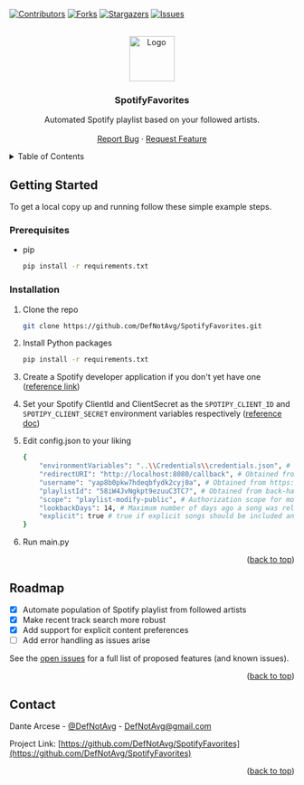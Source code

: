 <div id="top"></div>

<!-- PROJECT SHIELDS -->
<!--
*** I'm using markdown "reference style" links for readability.
*** Reference links are enclosed in brackets [ ] instead of parentheses ( ).
*** See the bottom of this document for the declaration of the reference variables
*** for contributors-url, forks-url, etc. This is an optional, concise syntax you may use.
*** https://www.markdownguide.org/basic-syntax/#reference-style-links
-->
[![Contributors][contributors-shield]][contributors-url]
[![Forks][forks-shield]][forks-url]
[![Stargazers][stars-shield]][stars-url]
[![Issues][issues-shield]][issues-url]



<!-- PROJECT LOGO -->
<br />
<div align="center">
  <a href="https://github.com/DefNotAvg/SpotifyFavorites">
    <img src="https://pbs.twimg.com/profile_images/843246335813914625/EP5S_dWG_400x400.jpg" alt="Logo" width="80" height="80">
  </a>

<h3 align="center">SpotifyFavorites</h3>

  <p align="center">
    Automated Spotify playlist based on your followed artists.
    <br />
    <br />
    <a href="https://github.com/DefNotAvg/SpotifyFavorites/issues">Report Bug</a>
    ·
    <a href="https://github.com/DefNotAvg/SpotifyFavorites/issues">Request Feature</a>
  </p>
</div>



<!-- TABLE OF CONTENTS -->
<details>
  <summary>Table of Contents</summary>
  <ol>
    <li>
      <a href="#getting-started">Getting Started</a>
      <ul>
        <li><a href="#prerequisites">Prerequisites</a></li>
        <li><a href="#installation">Installation</a></li>
      </ul>
    </li>
    <li><a href="#roadmap">Roadmap</a></li>
    <li><a href="#contact">Contact</a></li>
  </ol>
</details>



<!-- GETTING STARTED -->
## Getting Started

To get a local copy up and running follow these simple example steps.

### Prerequisites

* pip
  ```sh
  pip install -r requirements.txt
  ```

### Installation

1. Clone the repo
   ```sh
   git clone https://github.com/DefNotAvg/SpotifyFavorites.git
   ```
2. Install Python packages
   ```sh
   pip install -r requirements.txt
   ```
3. Create a Spotify developer application if you don't yet have one ([reference link](https://developer.spotify.com/dashboard/applications))
4. Set your Spotify ClientId and ClientSecret as the `SPOTIPY_CLIENT_ID` and `SPOTIPY_CLIENT_SECRET` environment variables respectively ([reference doc](https://www.twilio.com/blog/2017/01/how-to-set-environment-variables.html))

5. Edit config.json to your liking
   ```sh
   {
       "environmentVariables": "..\\Credentials\\credentials.json", # File where sensitive environment variables are stored
       "redirectURI": "http://localhost:8080/callback", # Obtained from https://developer.spotify.com/dashboard/applications
       "username": "yap8b0pkw7hdeqbfydk2cyj0a", # Obtained from https://www.spotify.com/us/account/overview
       "playlistId": "58iW4JvNgkpt9ezuuC3TC7", # Obtained from back-half of playlist URL (Ex: https://open.spotify.com/playlist/5GUwELpSDAMqIEqfdJmozJ)
       "scope": "playlist-modify-public", # Authorization scope for modifying the aforementioned playlistId (playlist-modify-public or playlist-modify-private)
       "lookbackDays": 14, # Maximum number of days ago a song was released to be a part of the playlist
       "explicit": true # true if explicit songs should be included and preferred to their clean counterpart, false to avoid explicit tracks altogether
   }
   ```
6. Run main.py

<p align="right">(<a href="#top">back to top</a>)</p>



<!-- ROADMAP -->
## Roadmap

- [x] Automate population of Spotify playlist from followed artists
- [x] Make recent track search more robust
- [x] Add support for explicit content preferences
- [ ] Add error handling as issues arise

See the [open issues](https://github.com/DefNotAvg/SpotifyFavorites/issues) for a full list of proposed features (and known issues).

<p align="right">(<a href="#top">back to top</a>)</p>



<!-- CONTACT -->
## Contact

Dante Arcese - [@DefNotAvg](https://twitter.com/DefNotAvg) - DefNotAvg@gmail.com

Project Link: [https://github.com/DefNotAvg/SpotifyFavorites](https://github.com/DefNotAvg/SpotifyFavorites)

<p align="right">(<a href="#top">back to top</a>)</p>



<!-- MARKDOWN LINKS & IMAGES -->
<!-- https://www.markdownguide.org/basic-syntax/#reference-style-links -->
[contributors-shield]: https://img.shields.io/github/contributors/DefNotAvg/SpotifyFavorites.svg?style=for-the-badge
[contributors-url]: https://github.com/DefNotAvg/SpotifyFavorites/graphs/contributors
[forks-shield]: https://img.shields.io/github/forks/DefNotAvg/SpotifyFavorites.svg?style=for-the-badge
[forks-url]: https://github.com/DefNotAvg/SpotifyFavorites/network/members
[stars-shield]: https://img.shields.io/github/stars/DefNotAvg/SpotifyFavorites.svg?style=for-the-badge
[stars-url]: https://github.com/DefNotAvg/SpotifyFavorites/stargazers
[issues-shield]: https://img.shields.io/github/issues/DefNotAvg/SpotifyFavorites.svg?style=for-the-badge
[issues-url]: https://github.com/DefNotAvg/SpotifyFavorites/issues